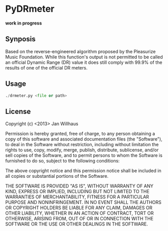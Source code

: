 # PyDRmeter

**work in progress**

## Synposis

Based on the reverse-engineered algorithm proposed by the Pleasurize Music Foundation. While this function's output is not permitted to be called an  official Dynamic Range (DR) value it does still comply with 99.9% of the results of one of the official DR meters.

## Usage

```python
./drmeter.py <file or path>
```

## License

Copyright (c) <2013> Jan Willhaus

Permission is hereby granted, free of charge, to any person obtaining a copy of this software and associated documentation files  (the "Software"), to deal in the Software without restriction, including without limitation the rights to use, copy, modify, merge, publish, distribute, sublicense, and/or sell copies of the Software, and to permit persons to whom the Software is furnished to do so, subject to the following conditions:

The above copyright notice and this permission notice shall be included in all copies or substantial portions of the Software.

THE SOFTWARE IS PROVIDED "AS IS", WITHOUT WARRANTY OF ANY KIND,
EXPRESS OR IMPLIED, INCLUDING BUT NOT LIMITED TO THE WARRANTIES
OF MERCHANTABILITY, FITNESS FOR A PARTICULAR PURPOSE AND NONINFRINGEMENT. IN NO EVENT SHALL THE AUTHORS OR COPYRIGHT HOLDERS BE LIABLE FOR ANY CLAIM, DAMAGES OR OTHER LIABILITY, WHETHER IN AN ACTION OF CONTRACT, TORT OR OTHERWISE, ARISING FROM, OUT OF OR IN CONNECTION WITH THE SOFTWARE OR THE USE OR OTHER DEALINGS IN THE SOFTWARE.